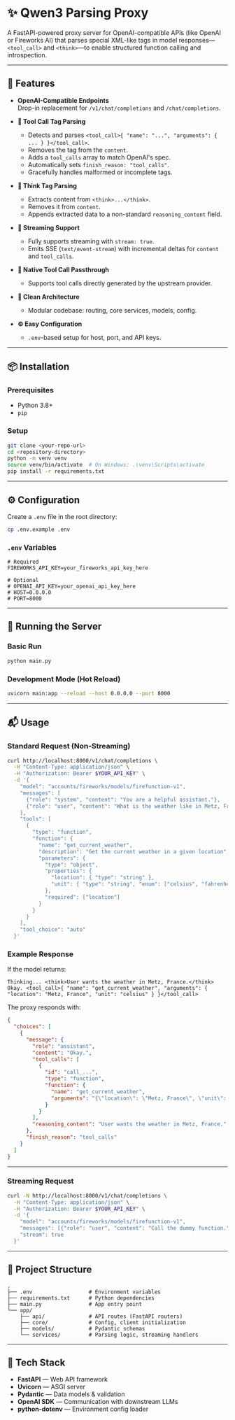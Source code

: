 # ✨ Qwen3 Parsing Proxy

A FastAPI-powered proxy server for OpenAI-compatible APIs (like OpenAI or Fireworks AI) that parses special XML-like tags in model responses—`<tool_call>` and `<think>`—to enable structured function calling and introspection.

---

## 🚀 Features

- **OpenAI-Compatible Endpoints**  
  Drop-in replacement for `/v1/chat/completions` and `/chat/completions`.

- **🔧 Tool Call Tag Parsing**  
  - Detects and parses `<tool_call>{ "name": "...", "arguments": { ... } }</tool_call>`.
  - Removes the tag from the `content`.
  - Adds a `tool_calls` array to match OpenAI's spec.
  - Automatically sets `finish_reason: "tool_calls"`.
  - Gracefully handles malformed or incomplete tags.

- **💭 Think Tag Parsing**  
  - Extracts content from `<think>...</think>`.
  - Removes it from `content`.
  - Appends extracted data to a non-standard `reasoning_content` field.

- **📡 Streaming Support**  
  - Fully supports streaming with `stream: true`.
  - Emits SSE (`text/event-stream`) with incremental deltas for `content` and `tool_calls`.

- **🧠 Native Tool Call Passthrough**  
  - Supports tool calls directly generated by the upstream provider.

- **🧼 Clean Architecture**  
  - Modular codebase: routing, core services, models, config.

- **⚙️ Easy Configuration**  
  - `.env`-based setup for host, port, and API keys.

---

## 📦 Installation

### Prerequisites

- Python 3.8+
- `pip`

### Setup

```bash
git clone <your-repo-url>
cd <repository-directory>
python -m venv venv
source venv/bin/activate  # On Windows: .\venv\Scripts\activate
pip install -r requirements.txt
```

---

## ⚙️ Configuration

Create a `.env` file in the root directory:

```bash
cp .env.example .env
```

### `.env` Variables

```dotenv
# Required
FIREWORKS_API_KEY=your_fireworks_api_key_here

# Optional
# OPENAI_API_KEY=your_openai_api_key_here
# HOST=0.0.0.0
# PORT=8000
```

---

## 🏁 Running the Server

### Basic Run

```bash
python main.py
```

### Development Mode (Hot Reload)

```bash
uvicorn main:app --reload --host 0.0.0.0 --port 8000
```

---

## 📬 Usage

### Standard Request (Non-Streaming)

```bash
curl http://localhost:8000/v1/chat/completions \
  -H "Content-Type: application/json" \
  -H "Authorization: Bearer $YOUR_API_KEY" \
  -d '{
    "model": "accounts/fireworks/models/firefunction-v1",
    "messages": [
      {"role": "system", "content": "You are a helpful assistant."},
      {"role": "user", "content": "What is the weather like in Metz, France?"}
    ],
    "tools": [
      {
        "type": "function",
        "function": {
          "name": "get_current_weather",
          "description": "Get the current weather in a given location",
          "parameters": {
            "type": "object",
            "properties": {
              "location": { "type": "string" },
              "unit": { "type": "string", "enum": ["celsius", "fahrenheit"] }
            },
            "required": ["location"]
          }
        }
      }
    ],
    "tool_choice": "auto"
  }'
```

### Example Response

If the model returns:

```
Thinking... <think>User wants the weather in Metz, France.</think>
Okay. <tool_call>{ "name": "get_current_weather", "arguments": { "location": "Metz, France", "unit": "celsius" } }</tool_call>
```

The proxy responds with:

```json
{
  "choices": [
    {
      "message": {
        "role": "assistant",
        "content": "Okay.",
        "tool_calls": [
          {
            "id": "call_...",
            "type": "function",
            "function": {
              "name": "get_current_weather",
              "arguments": "{\"location\": \"Metz, France\", \"unit\": \"celsius\"}"
            }
          }
        ],
        "reasoning_content": "User wants the weather in Metz, France."
      },
      "finish_reason": "tool_calls"
    }
  ]
}
```

---

### Streaming Request

```bash
curl -N http://localhost:8000/v1/chat/completions \
  -H "Content-Type: application/json" \
  -H "Authorization: Bearer $YOUR_API_KEY" \
  -d '{
    "model": "accounts/fireworks/models/firefunction-v1",
    "messages": [{"role": "user", "content": "Call the dummy function."}],
    "stream": true
  }'
```

---

## 📁 Project Structure

```
.
├── .env                  # Environment variables
├── requirements.txt      # Python dependencies
├── main.py               # App entry point
└── app/
    ├── api/              # API routes (FastAPI routers)
    ├── core/             # Config, client initialization
    ├── models/           # Pydantic schemas
    └── services/         # Parsing logic, streaming handlers
```

---

## 🧰 Tech Stack

- **FastAPI** — Web API framework  
- **Uvicorn** — ASGI server  
- **Pydantic** — Data models & validation  
- **OpenAI SDK** — Communication with downstream LLMs  
- **python-dotenv** — Environment config loader  
